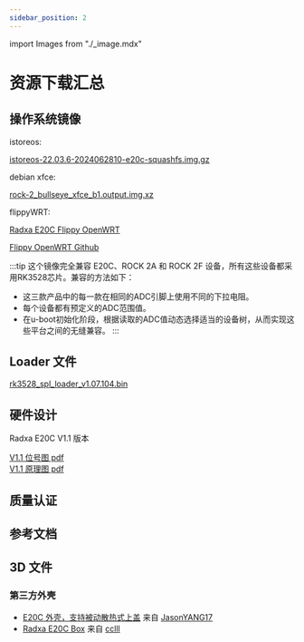 ```yaml
---
sidebar_position: 2
---
```


import Images from "./\_image.mdx"

# 资源下载汇总

## 操作系统镜像

istoreos:

[istoreos-22.03.6-2024062810-e20c-squashfs.img.gz](https://dl.radxa.com/rock2/images/istoreos/istoreos-22.03.6-2024062810-e20c-squashfs.img.gz)

debian xfce:

[rock-2_bullseye_xfce_b1.output.img.xz](https://github.com/radxa-build/rock-2/releases/download/b1/rock-2_bullseye_xfce_b1.output.img.xz)

flippyWRT:

[Radxa E20C Flippy OpenWRT](https://dl.radxa.com/e/e20c/image/openwrt_rk3528_e20c_R24.07.07_k5.10.160-rk35xx-flippy-2407a.7z)

[Flippy OpenWRT Github](https://github.com/unifreq/openwrt_packit)

:::tip
这个镜像完全兼容 E20C、ROCK 2A 和 ROCK 2F 设备，所有这些设备都采用RK3528芯片。兼容的方法如下：

- 这三款产品中的每一款在相同的ADC引脚上使用不同的下拉电阻。
- 每个设备都有预定义的ADC范围值。
- 在u-boot初始化阶段，根据读取的ADC值动态选择适当的设备树，从而实现这些平台之间的无缝兼容。
  :::

## Loader 文件

[rk3528_spl_loader_v1.07.104.bin](https://dl.radxa.com/rock2/images/loader/rk3528_spl_loader_v1.07.104.bin)

## 硬件设计

Radxa E20C V1.1 版本

[V1.1 位号图 pdf](https://dl.radxa.com/e/e20c/v1.10/radxa_e20c_v1100_Components_Placement_map.pdf)  
[V1.1 原理图 pdf](https://dl.radxa.com/e/e20c/v1.10/radxa_e20c_v1100_schematic.pdf)

## 质量认证

## 参考文档

## 3D 文件

### 第三方外壳

- [E20C 外壳，支持被动散热式上盖](https://makerworld.com/en/models/519794#profileId-436182) 来自 [JasonYANG17](https://makerworld.com/en/@Jasonyang170)
- [Radxa E20C Box](https://www.printables.com/model/931601-radxa-e20c-box) 来自 [cclll](https://www.printables.com/@cclll_947574)
